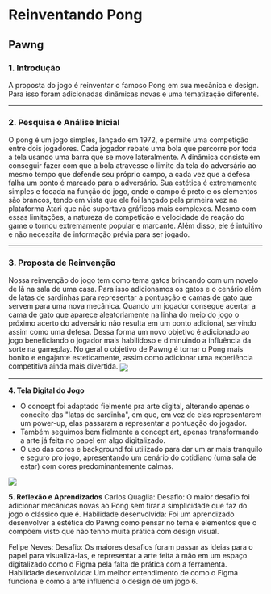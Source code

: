 # Reinventando Pong


## Pawng

### **1. Introdução** 
A proposta do jogo é reinventar o famoso Pong em sua mecânica e design. Para isso foram adicionadas dinâmicas novas e uma tematização diferente.
<hr>

### **2. Pesquisa e Análise Inicial** 
O pong é um jogo simples, lançado em 1972, e permite uma competição entre dois jogadores. Cada jogador rebate uma bola que percorre por toda a tela usando uma barra que se move lateralmente. A dinâmica consiste em conseguir fazer com que a bola atravesse o limite da tela do adversário ao mesmo tempo que defende seu próprio campo, a cada vez que a defesa falha um ponto é marcado para o adversário. Sua estética é extremamente simples e focada na função do jogo, onde o campo é preto e os elementos são brancos, tendo em vista que ele foi lançado pela primeira vez na plataforma Atari que não suportava gráficos mais complexos. Mesmo com essas limitações, a natureza de competição e velocidade de reação do game o tornou extremamente popular e marcante. Além disso, ele é intuitivo e não necessita de informação prévia para ser jogado.

<hr>

### **3. Proposta de Reinvenção** 
Nossa reinvenção do jogo tem como tema gatos brincando com um novelo de lã na sala de uma casa. Para isso adicionamos os gatos e o cenário além de latas de sardinhas para representar a pontuação e camas de gato que servem para uma nova mecânica. Quando um jogador consegue acertar a cama de gato que aparece aleatoriamente na linha do meio do jogo o próximo acerto do adversário não resulta em um ponto adicional, servindo assim como uma defesa. Dessa forma um novo objetivo é adicionado ao jogo beneficiando o jogador mais habilidoso e diminuindo a influência da sorte na gameplay. No geral o objetivo de Pawng é tornar o Pong mais bonito e engajante esteticamente, assim como adicionar uma experiência competitiva ainda mais divertida.
<img src="https://i.ibb.co/WvP1Qjy9/pawng-concept-art.jpg" align="center">

<hr>

**4. Tela Digital do Jogo**
- O concept foi adaptado fielmente pra arte digital, alterando apenas o conceito das "latas de sardinha", em que, em vez de elas representarem um power-up, elas passaram a representar a pontuação do jogador.
- Também seguimos bem fielmente a concept art, apenas transformando a arte já feita no papel em algo digitalizado.
- O uso das cores e background foi utilizado para dar um ar mais tranquilo e seguro pro jogo, apresentando um cenário do cotidiano (uma sala de estar) com cores predominantemente calmas.
<img src="https://i.ibb.co/mFg9Nk6C/Pawng.png" align="center">

**5. Reflexão e Aprendizados**
Carlos Quaglia:
Desafio: O maior desafio foi adicionar mecânicas novas ao Pong sem tirar a simplicidade que faz do jogo o clássico que é.
Habilidade desenvolvida: Foi um aprendizado desenvolver a estética do Pawng como pensar no tema e elementos que o compõem visto que não tenho muita prática com design visual.

Felipe Neves:
Desafio: Os maiores desafios foram passar as ideias para o papel para visualizá-las, e representar a arte feita à mão em um espaço digitalizado como o Figma pela falta de prática com a ferramenta.
Habilidade desenvolvida: Um melhor entendimento de como o Figma funciona e como a arte influencia o design de um jogo
6.
